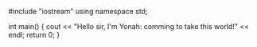 #include "iostream"
using namespace std;

int main() { cout << "Hello sir, I'm Yonah: comming to take this world!" << endl; return 0; }
